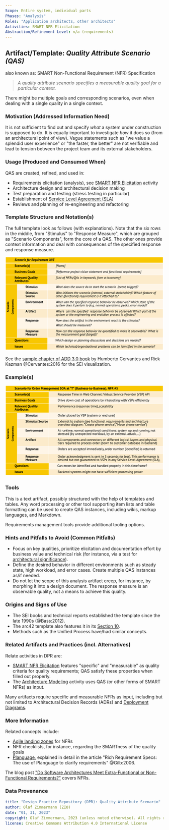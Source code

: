 ```yaml
---
Scope: Entire system, individual parts
Phases: "Analysis"
Roles: "Application architects, other architects"
Activities: SMART NFR Elicitation
Abstraction/Refinement Level: n/a (requirements)
---
```


Artifact/Template: *Quality Attribute Scenario (QAS)*
-----------------------------------------------------
<!--Alternate names or candidate names) can be listed as "Also known as " here.-->
also known as: SMART Non-Functional Requirement (NFR) Specification

> *A quality attribute scenario specifies a measurable quality goal for a particular context.*

There might be multiple goals and corresponding scenarios, even when dealing with a single quality in a single context.

### Motivation (Addressed Information Need) 
<!--Purpose -->

It is not sufficient to find out and specify *what* a system under construction is supposed to do. It is equally important to investigate *how* it does so (from an architectural point of view). Vague statements such as "we value a splendid user experience" or "the faster, the better" are not verifiable and lead to tension between the project team and its external stakeholders.


### Usage (Produced and Consumed When)
<!--AA/AS/AE, must identify the producing role and the target audience-->

QAS are created, refined, and used in:

* Requirements elicitation (analysis), see [SMART NFR Elicitation](../activities/DPR-SMART-NFR-Elicitation.md) activity
* Architecture design and architectural decision making
* Test preparation and testing (stress testing in particular)
* Establishment of [Service Level Agreement (SLA)](SDPR-ServiceLevelAgreement.md) 
* Reviews and planning of re-engineering and refactoring


### Template Structure and Notation(s)
<!-- What to do, artifact to produce; minimum, medium maximum diligence/verbosity (?)-->  
The full template look as follows (with explanations). Note that the six rows in the middle, from "Stimulus" to "Response Measure", which are grouped as "Scenario Components", form the core of a QAS. The other ones provide context information and deal with consequences of the specified response and response measure.

![Annotated QAS Template](/artifact-templates/images/ZIO-QualityAttributeScenarioExplanations.png)

See the [sample chapter of ADD 3.0 book](https://ptgmedia.pearsoncmg.com/images/9780134390789/samplepages/9780134390789.pdf) by Humberto Cervantes and Rick Kazman @Cervantes:2016 for the SEI visualization.
<!-- TODO (v2) repaint and show graphical image from SEI books and reports (MK has them too), https://ptgmedia.pearsoncmg.com/images/9780134390789/samplepages/9780134390789.pdf bibtex this tutorial is good too: https://resources.sei.cmu.edu/library/asset-view.cfm?assetid=436536 (SATURN 2015) -->

### Example(s)
<!-- Must be concrete, ideally give three ones, one for each verbosity/fidelity level basic, medium, full-->

![QAS Example: Desired Performance in Order Management Scenario](/artifact-templates/images/ZIO-QualityAttributeScenarioExample.png)


### Tools
<!--From AA, should call out what one needs to be able to do on beginner, intermediate, advanced level; as a team -->

This is a text artifact, possibly structured with the help of templates and tables. Any word processing or other tool supporting item lists and table formatting can be used to create QAS instances, including wikis, markup languages, and Markdown.

Requirements management tools provide additional tooling options.

### Hints and Pitfalls to Avoid (Common Pitfalls)
<!--See ART, don’t overdo etc.-->

* Focus on key qualities, prioritize elicitation and documentation effort by business value and technical risk (for instance, via a test for [architectural significance](https://medium.com/olzzio/architectural-significance-test-9ff17a9b4490)).
* Define the desired behavior in different environments such as steady state, high workload, and error cases. Create multiple QAS instances as/if needed.
* Do not let the scope of this analysis artifact creep, for instance, by morphing it into a design document. The response measure is an observable quality, not a means to achieve this quality.

<!-- TODO could talk about design time vs. runtime; what are measures for design time qualities such as maintainability? could talk about quality trees for prioritization, risk-based approach by M .Glinz (see fact sheets) -->


### Origins and Signs of Use
<!-- From PLOPs and from AA-->

<!-- UML-based methods and their predecessors: -->

* The SEI books and technical reports established the template since the late 1990s (@Bass:2012).
* The arc42 template also features it in its [Section 10](https://docs.arc42.org/section-10/).
* Methods such as the Unified Process have/had similar concepts.


### Related Artifacts and Practices (incl. Alternatives)
<!--in DPR/OLAF and elsewhere-->

Relate activities in DPR are:

* [SMART NFR Elicitation](../activities/DPR-SMART-NFR-Elicitation.md) features "specific" and "measurable" as quality criteria for quality requirements; QAS satisfy these properties when filled out properly.
* The [Architecture Modeling](../activities/DPR-ArchitectureModeling.md) activity uses QAS (or other forms of SMART NFRs) as input.

Many artifacts require specific and measurable NFRs as input, including but not limited to Architectural Decision Records (ADRs) and [Deployment Diagrams](DPR-DeploymentDiagram.md).


### More Information

Related concepts include: 

* [Agile landing zones](https://wirfs-brock.com/blog/2011/07/20/introducing-landing-zones/) for NFRs 
* NFR checklists, for instance, regarding the SMARTness of the quality goals  
* [Planguage](https://www.modernanalyst.com/Resources/Articles/tabid/115/ID/2926/Specifying-Quality-Requirements-With-Planguage.aspx), explained in detail in the article "Rich Requirement Specs: The use of Planguage to clarify requirements" @Gilb:2006. <!-- alternative links: http://www.syque.com/quality_tools/tools/Tools104.htm  and <https://www.gilb.com/blog/search?q=planguage> and <http://www.geocities.ws/g/i/gillani/SE%272%20Full%20Lectures/ASE%20-%20%20Planguage%20Quantifying%20Quality%20Requirements.pdf> -->
 
The blog post ["Do Software Architectures Meet Extra-Functional or Non-Functional Requirements?"](https://ozimmer.ch/practices/2020/11/19/ExtraExtraReadAllboutIt.html) covers NFRs.


### Data Provenance 

```yaml
title: "Design Practice Repository (DPR): Quality Attribute Scenario"
author: Olaf Zimmermann (ZIO)
date: "01, 31, 2023"
copyright: Olaf Zimmermann, 2023 (unless noted otherwise). All rights reserved.
license: Creative Commons Attribution 4.0 International License
```

<!--
# References
[C-99]: # (Comment: References will be added here automatically when using -bibliography option of pandoc command)
-->